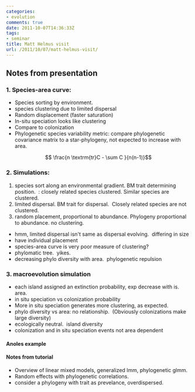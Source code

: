 ```yaml
---
categories:
- evolution
comments: true
date: 2011-10-07T14:36:33Z
tags:
- seminar
title: Matt Helmus visit
url: /2011/10/07/matt-helmus-visit/
---
```


## Notes from presentation

### 1. Species-area curve:

* Species sorting by environment.
* species clustering due to limited dispersal
* Random displacement (faster saturation)
* In-situ speciation looks like clustering
* Compare to colonization
* Phylogenetic species variability metric: compare phylogenetic covariance matrix to a star-phylogeny, not expected to increase with area.

$$ \frac{n \textrm{tr}C - \sum C }{n(n-1)}$$

### 2.  Simulations:

  1. species sort along an environmental gradient. BM trait determining position.  : closely related species clustered. Similar species are clustered.
  2. limited dispersal. BM trait for dispersal.  Closely related species are not clustered.
  3. random placement, proportional to abundance. Phylogeny proportional to abundance. no clustering.

- hmm, limited dispersal isn't same as dispersal evolving.  differing in size
- have individual placement
- species-area curve is very poor measure of clustering?
- phylomatic tree.  yikes.
- decreasing phylo diversity with area.  phylogenetic repulsion

### 3. macroevolution simulation

  * each island assigned an extinction probability, exp decrease with is. area.
  * in situ speciation vs colonization probability
  * More in situ speciation generates more clustering, as expected.
  * phylo diversity vs area: no relationship.  (Obviously colonizations make large diversity)
  * ecologically neutral.  island diversity
  * colonization and in situ speciation events not area dependent

#### Anoles example

####  Notes from tutorial


- Overview of linear mixed models, generalized lmm, phylogenetic glmm.
- Random effects with phylogenetic correlations.
- consider a phylogeny with trait as prevelance, overdispersed.
